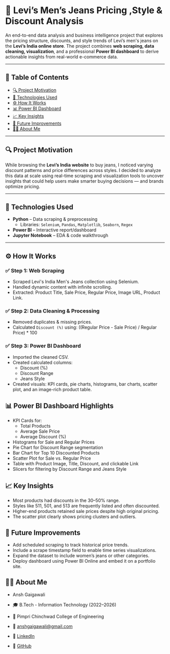 # 👖 Levi’s Men’s Jeans Pricing ,Style & Discount Analysis

An end-to-end data analysis and business intelligence project that explores the pricing structure, discounts, and style trends of Levi’s men's jeans on the **Levi’s India online store**. The project combines **web scraping, data cleaning, visualization**, and a professional **Power BI dashboard** to derive actionable insights from real-world e-commerce data.

---

## 📌 Table of Contents
- [🔍 Project Motivation](#-project-motivation)
- [🧠 Technologies Used](#-technologies-used)
- [⚙️ How It Works](#-how-it-works)
- [📊 Power BI Dashboard](#-power-bi-dashboard)
- [📈 Key Insights](#-key-insights)
- [🔮 Future Improvements](#-future-improvements)
- [🙋‍♂️ About Me](#-about-me)

---

## 🔍 Project Motivation
While browsing the **Levi’s India website** to buy jeans, I noticed varying discount patterns and price differences across styles. I decided to analyze this data at scale using real-time scraping and visualization tools to uncover insights that could help users make smarter buying decisions — and brands optimize pricing.

---

## 🧠 Technologies Used
- **Python** – Data scraping & preprocessing
  - Libraries: `Selenium`, `Pandas`, `Matplotlib`, `Seaborn`, `Regex`
- **Power BI** – Interactive report/dashboard
- **Jupyter Notebook** – EDA & code walkthrough

---

## ⚙️ How It Works

### ✅ Step 1: Web Scraping
- Scraped Levi's India Men's Jeans collection using Selenium.
- Handled dynamic content with infinite scrolling.
- Extracted: Product Title, Sale Price, Regular Price, Image URL, Product Link.

### ✅ Step 2: Data Cleaning & Processing
- Removed duplicates & missing prices.
- Calculated `Discount (%)` using:
  ((Regular Price - Sale Price) / Regular Price) * 100

### ✅ Step 3: Power BI Dashboard
- Imported the cleaned CSV.
- Created calculated columns:
  - Discount (%)
  - Discount Range
  - Jeans Style
- Created visuals: KPI cards, pie charts, histograms, bar charts, scatter plot, and an image-rich product table.

## 📊 Power BI Dashboard Highlights
- KPI Cards for:
  - Total Products
  - Average Sale Price
  - Average Discount (%)
- Histograms for Sale and Regular Prices
- Pie Chart for Discount Range segmentation
- Bar Chart for Top 10 Discounted Products
- Scatter Plot for Sale vs. Regular Price
- Table with Product Image, Title, Discount, and clickable Link
- Slicers for filtering by Discount Range and Jeans Style

## 📈 Key Insights
- Most products had discounts in the 30–50% range.
- Styles like 511, 501, and 513 are frequently listed and often discounted.
- Higher-end products retained sale prices despite high original pricing.
- The scatter plot clearly shows pricing clusters and outliers.

## 🔮 Future Improvements
- Add scheduled scraping to track historical price trends.
- Include a scrape timestamp field to enable time series visualizations.
- Expand the dataset to include women’s jeans or other categories.
- Deploy dashboard using Power BI Online and embed it on a portfolio site.

## 🙋‍♂️ About Me
- Ansh Gaigawali
- 🎓 B.Tech - Information Technology (2022–2026)
- 📍 Pimpri Chinchwad College of Engineering

- 📧 anshgaigawali@gmail.com
- 🔗 [LinkedIn](https://www.linkedin.com/in/ansh-gaigawali-b96482259/)
- 🐙 [GitHub](https://github.com/AnshGaigawali)

